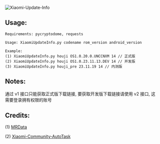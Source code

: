![Xiaomi-Update-Info](https://socialify.git.ci/YuKongA/Xiaomi-Update-Info/image?description=1&descriptionEditable=%E4%B8%80%E4%B8%AA%E7%AE%80%E5%8D%95%E7%9A%84%20HyperOS%2FMIUI%20%E6%9B%B4%E6%96%B0%E9%93%BE%E6%8E%A5%E8%8E%B7%E5%8F%96%E8%84%9A%E6%9C%AC&font=Inter&language=1&name=1&owner=1&pattern=Plus&theme=Auto)

## Usage:
```
Requirements: pycryptodome, requests

Usage: XiaomiUpdateInfo.py codename rom_version android_version

Example:
(1) XiaomiUpdateInfo.py houji OS1.0.20.0.UNCCNXM 14 // 正式版
(2) XiaomiUpdateInfo.py houji OS1.0.23.11.13.DEV 14 // 开发版
(3) XiaomiUpdateInfo.py houji_pre 23.11.19 14 // 内测版
```

## Notes:

通过 v1 接口只能获取正式版下载链接, 要获取开发版下载链接请使用 v2 接口, 这需要登录拥有权限的账号

## Credits:

(1) [MRData](https://github.com/HegeKen/MRData)

(2) [Xiaomi-Community-AutoTask](https://github.com/CMDQ8575/Xiaomi-Community-AutoTask)
